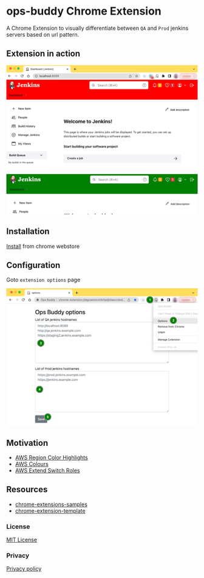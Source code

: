 # ops-buddy Chrome Extension
A Chrome Extension to visually differentiate between `QA` and `Prod` jenkins servers based on url pattern.

## Extension in action

![](./docs/screenshot-prod.png)

![](./docs/screenshot-qa.png)


## Installation
[Install](https://chrome.google.com/webstore/category/extensions?hl=en) from chrome webstore

## Configuration


Goto `extension options` page


![](./docs/options.png)

## Motivation
- [AWS Region Color Highlights](https://chrome.google.com/webstore/detail/aws-region-color-highligh/kdjchigefmkankimfkgolpfincgbffkg?hl=en)
- [AWS Colours](https://chrome.google.com/webstore/detail/aws-colours/pafgadpbmhggcdcncekcjllcaancmeej?hl=en)
- [AWS Extend Switch Roles](https://chrome.google.com/webstore/detail/aws-extend-switch-roles/jpmkfafbacpgapdghgdpembnojdlgkdl?hl=en)


## Resources

+ [chrome-extensions-samples](https://github.com/GoogleChrome/chrome-extensions-samples/tree/main)
+ [chrome-extension-template](https://github.com/ClydeDz/chrome-extension-template)


### License

[MIT License](LICENSE)

### Privacy
[Privacy policy](docs/PRIVACY.md)
